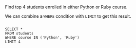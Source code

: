Find top 4 students enrolled in either Python or Ruby course.

We can combine a `WHERE` condition with `LIMIT` to get this result.

<Editor lang="sql" dbName="students1.db">
<code>
SELECT *
FROM students
WHERE course IN ('Python', 'Ruby')
LIMIT 4
</code>
</Editor>